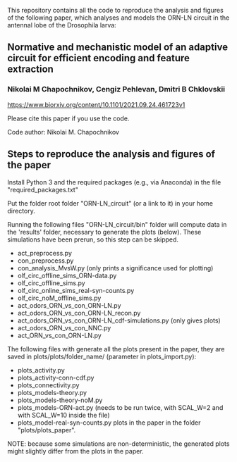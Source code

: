 This repository contains all the code to reproduce the analysis and figures
of the following paper, which analyses and models the ORN-LN circuit in the 
antennal lobe of the Drosophila larva:

## Normative and mechanistic model of an adaptive circuit for efficient encoding and feature extraction
### Nikolai M Chapochnikov, Cengiz Pehlevan, Dmitri B Chklovskii


https://www.biorxiv.org/content/10.1101/2021.09.24.461723v1

Please cite this paper if you use the code.

Code author: Nikolai M. Chapochnikov


##  Steps to reproduce the analysis and figures of the paper

Install Python 3 and the required packages (e.g., via Anaconda) in the file
"required_packages.txt"



Put the folder root folder "ORN-LN_circuit" (or a link to it) in your home directory.


Running the following files "ORN-LN_circuit/bin" folder will compute data
in the 'results' folder,
necessary to generate the plots (below). These simulations have been prerun, so
this step can be skipped.
- act_preprocess.py
- con_preprocess.py
- con_analysis_MvsW.py (only prints a significance used for plotting)
- olf_circ_offline_sims_ORN-data.py
- olf_circ_offline_sims.py
- olf_circ_online_sims_real-syn-counts.py
- olf_circ_noM_offline_sims.py
- act_odors_ORN_vs_con_ORN-LN.py
- act_odors_ORN_vs_con_ORN-LN_recon.py
- act_odors_ORN_vs_con_ORN-LN_cdf-simulations.py (only gives plots)
- act_odors_ORN_vs_con_NNC.py
- act_ORN_vs_con_ORN-LN.py

The following files with generate all the plots present in the paper, they are
saved in plots/plots/folder_name/ (parameter in plots_import.py):
- plots_activity.py
- plots_activity-conn-cdf.py
- plots_connectivity.py
- plots_models-theory.py
- plots_models-theory-noM.py
- plots_models-ORN-act.py (needs to be run twice, with SCAL_W=2 and with SCAL_W=10 inside the file)
- plots_model-real-syn-counts.py
plots in the paper in the folder "plots/plots_paper".


NOTE: because some simulations are non-deterministic, the generated plots might
slightly differ from the plots in the paper.
